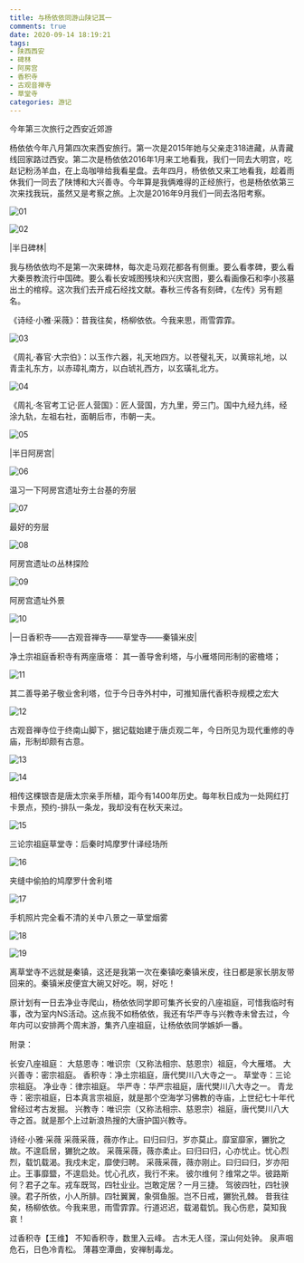 ```yaml
---
title: 与杨依依同游山陕记其一
comments: true
date: 2020-09-14 18:19:21
tags:
- 陕西西安
- 碑林
- 阿房宫
- 香积寺
- 古观音禅寺
- 草堂寺
categories: 游记
---
```

今年第三次旅行之西安近郊游
<!--more-->
杨依依今年八月第四次来西安旅行。第一次是2015年她与父亲走318进藏，从青藏线回家路过西安。第二次是杨依依2016年1月来工地看我，我们一同去大明宫，吃赵记粉汤羊血，在上岛咖啡给我看星盘。去年四月，杨依依又来工地看我，趁着雨休我们一同去了陕博和大兴善寺。今年算是我俩难得的正经旅行，也是杨依依第三次来找我玩，虽然又是考察之旅。上次是2016年9月我们一同去洛阳考察。

![01](/images/2020091429.jpg "杨依依同款水杯")

![02](/images/2020091430.jpg "杨依依同款苹果")

|半日碑林|

我与杨依依均不是第一次来碑林，每次走马观花都各有侧重。要么看孝碑，要么看大秦景教流行中国碑。要么看长安城图残块和兴庆宫图，要么看画像石和李小孩墓出土的棺椁。这次我们去开成石经找文献。春秋三传各有刻碑，《左传》另有题名。

《诗经·小雅·采薇》：昔我往矣，杨柳依依。今我来思，雨雪霏霏。

![03](/images/2020091401.JPG "开成石经《诗经·小雅·采薇》")

《周礼·春官·大宗伯》：以玉作六器，礼天地四方。以苍璧礼天，以黄琮礼地，以青圭礼东方，以赤璋礼南方，以白琥礼西方，以玄璜礼北方。

![04](/images/2020091402.JPG "开成石经《周礼·春官·大宗伯》")

《周礼·冬官考工记·匠人营国》：匠人营国，方九里，旁三门。国中九经九纬，经涂九轨，左祖右社，面朝后市，市朝一夫。

![05](/images/2020091403.JPG "开成石经《周礼·冬官考工记·匠人营国》：匠人营国，方九里，旁三门。国中九经九纬，经涂九轨，左祖右社，面朝后市，市朝一夫。")

|半日阿房宫|

![06](/images/2020091404.JPG "阿房宫遗址")

温习一下阿房宫遗址夯土台基的夯层

![07](/images/2020091405.JPG "阿房宫遗址夯层远景")

最好的夯层

![08](/images/2020091406.JPG "阿房宫遗址夯层近景")

阿房宫遗址の丛林探险

![09](/images/2020091407.JPG "阿房宫遗址の丛林探险")

阿房宫遗址外景

![10](/images/2020091408.JPG "阿房宫遗址外景")

|一日香积寺——古观音禅寺——草堂寺——秦镇米皮|

净土宗祖庭香积寺有两座唐塔：
其一善导舍利塔，与小雁塔同形制的密檐塔；

![11](/images/2020091413.JPG "净土宗祖庭香积寺善导舍利塔")

其二善导弟子敬业舍利塔，位于今日寺外村中，可推知唐代香积寺规模之宏大

![12](/images/2020091414.JPG "善导弟子敬业舍利塔")

古观音禅寺位于终南山脚下，据记载始建于唐贞观二年，今日所见为现代重修的寺庙，形制却颇有古意。

![13](/images/2020091415.JPG "终南山下古观音禅寺")

![14](/images/2020091416.JPG "古观音禅寺の猫")

相传这棵银杏是唐太宗亲手所植，距今有1400年历史。每年秋日成为一处网红打卡景点，预约-排队一条龙，我却没有在秋天来过。

![15](/images/2020091417.JPG "古观音禅寺的千年银杏")

三论宗祖庭草堂寺：后秦时鸠摩罗什译经场所

![16](/images/2020091409.JPG "三论宗祖庭草堂寺")

夹缝中偷拍的鸠摩罗什舍利塔

![17](/images/2020091410.JPG "鸠摩罗什舍利塔")

手机照片完全看不清的关中八景之一草堂烟雾

![18](/images/2020091411.JPG "关中八景之一草堂烟雾")

![19](/images/2020091412.JPG "竹林")

离草堂寺不远就是秦镇，这还是我第一次在秦镇吃秦镇米皮，往日都是家长朋友带回来的。秦镇米皮便宜大碗又好吃。啊，好吃！

原计划有一日去净业寺爬山，杨依依同学即可集齐长安的八座祖庭，可惜我临时有事，改为室内NS活动。这点我不如杨依依，我还有华严寺与兴教寺未曾去过，今年内可以安排两个周末游，集齐八座祖庭，让杨依依同学嫉妒一番。


附录：

长安八座祖庭：
大慈恩寺：唯识宗（又称法相宗、慈恩宗）祖庭，今大雁塔。
大兴善寺：密宗祖庭。
香积寺：净土宗祖庭，唐代樊川八大寺之一。
草堂寺：三论宗祖庭。
净业寺：律宗祖庭。
华严寺：华严宗祖庭，唐代樊川八大寺之一。
青龙寺：密宗祖庭，日本真言宗祖庭，就是那个空海学习佛教的寺庙，上世纪七十年代曾经过考古发掘。
兴教寺：唯识宗（又称法相宗、慈恩宗）祖庭，唐代樊川八大寺之首。就是那个上过新浪热搜的大唐护国兴教寺。

诗经·小雅·采薇
采薇采薇，薇亦作止。曰归曰归，岁亦莫止。靡室靡家，玁狁之故。不遑启居，玁狁之故。
采薇采薇，薇亦柔止。曰归曰归，心亦忧止。忧心烈烈，载饥载渴。我戍未定，靡使归聘。
采薇采薇，薇亦刚止。曰归曰归，岁亦阳止。王事靡盬，不遑启处。忧心孔疚，我行不来。
彼尔维何？维常之华。彼路斯何？君子之车。戎车既驾，四牡业业。岂敢定居？一月三捷。
驾彼四牡，四牡骙骙。君子所依，小人所腓。四牡翼翼，象弭鱼服。岂不日戒，玁狁孔棘。
昔我往矣，杨柳依依。今我来思，雨雪霏霏。行道迟迟，载渴载饥。我心伤悲，莫知我哀！

过香积寺【王维】
不知香积寺，数里入云峰。
古木无人径，深山何处钟。
泉声咽危石，日色冷青松。
薄暮空潭曲，安禅制毒龙。
